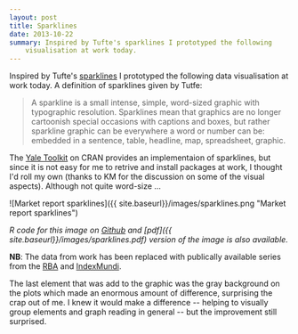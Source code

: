 ```yaml
---
layout: post
title: Sparklines
date: 2013-10-22
summary: Inspired by Tufte's sparklines I prototyped the following
    visualisation at work today.
---
```


Inspired by Tufte's
[sparklines](http://www.edwardtufte.com/bboard/q-and-a-fetch-msg?msg_id=0001OR)
I prototyped the following data visualisation at work today. A
definition of sparklines given by Tutfe:

> A sparkline is a small intense, simple, word-sized graphic with
> typographic resolution. Sparklines mean that graphics are no
> longer cartoonish special occasions with captions and boxes, but
> rather sparkline graphic can be everywhere a word or number can
> be: embedded in a sentence, table, headline, map, spreadsheet,
> graphic.

The [Yale Toolkit](http://cran.r-project.org/web/packages/YaleToolkit/)
on CRAN provides an implementaion of sparklines, but since it is not
easy for me to retrive and install packages at work, I thought I'd
roll my own (thanks to KM for the discussion on some of the visual
aspects). Although not quite word-size ...

![Market report sparklines]({{ site.baseurl}}/images/sparklines.png "Market report sparklines")

_R code for this image on
[Github](https://github.com/mngu2382/mngu2382.github.io/extra/sparklines/sparklines.R)
and [pdf]({{ site.baseurl}}/images/sparklines.pdf) version of the image
is also available._

__NB__: The data from work has been replaced with publically available
series from the [RBA](http://www.rba.gov.au/statistics/by-subject.html)
and [IndexMundi](http://www.indexmundi.com/commodities/).

The last element that was add to the graphic was the gray background
on the  plots which made an enormous amount of difference, surprising
the crap out of me. I knew it would make a difference -- helping to
visually group elements and graph reading in general -- but the
improvement still surprised.
